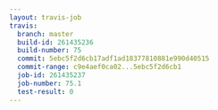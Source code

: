 ```yaml
---
layout: travis-job
travis:
  branch: master
  build-id: 261435236
  build-number: 75
  commit: 5ebc5f2d6cb17adf1ad18377810881e990d40515
  commit-range: c9e4aef0ca02...5ebc5f2d6cb1
  job-id: 261435237
  job-number: 75.1
  test-result: 0
---
```

